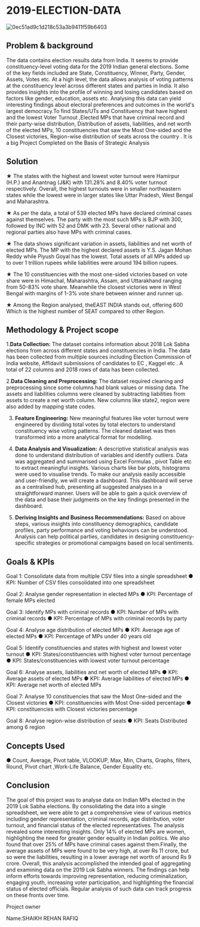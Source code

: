 # 2019-ELECTION-DATA
![0ec51ad9c1d218c53a3b9411f59b6403](https://github.com/user-attachments/assets/e2d98286-4602-4d95-b700-e03581e747ca)

## Problem & background
The data contains election results data from India. It seems to provide constituency-level voting data for the
2019 Indian general elections. Some of the key fields included are State, Constituency, Winner, Party, Gender,
Assets, Votes etc. At a high level, the data allows analysis of voting patterns at the constituency level across
different states and parties in India. It also provides insights into the profile of winning and losing candidates
based on factors like gender, education, assets etc. Analysing this data can yield interesting findings about
electoral preferences and outcomes in the world's largest democracy.To find States/UTs and Constituency that
have highest and the lowest Voter Turnout ,Elected MPs that have criminal record and their party-wise
distribution, Distribution of assets, liabilities, and net worth of the elected MPs, 10 constituencies that saw the
Most One-sided and the Closest victories, Region-wise distribution of seats across the country . It is a big
Project Completed on the Basis of Strategic Analysis

## Solution
★ The states with the highest and lowest voter turnout were Hamirpur (H.P.) and Anantnag (J&K) with
131.28% and 8.40% voter turnout respectively. Overall, the highest turnouts were in smaller
northeastern states while the lowest were in larger states like Uttar Pradesh, West Bengal and
Maharashtra.


★ As per the data, a total of 539 elected MPs have declared criminal cases against themselves. The
party with the most such MPs is BJP with 300, followed by INC with 52 and DMK with 23. Several
other national and regional parties also have MPs with criminal cases.


★ The data shows significant variation in assets, liabilities and net worth of elected MPs. The MP with the
highest declared assets is Y.S. Jagan Mohan Reddy while Piyush Goyal has the lowest. Total
assets of all MPs added up to over 1 trillion rupees while liabilities were around 194 billion rupees.


★ The 10 constituencies with the most one-sided victories based on vote share were in Himachal,
Maharashtra, Assam, and Uttarakhand ranging from 50-83% vote share. Meanwhile the closest
victories were in West Bengal with margins of 1-3% vote share between winner and runner up.

★ Among the Region analysed, theEAST INDIA stands out, offering 600 Which is the highest number of
SEAT compared to other Region.

## Methodology & Project scope
1.**Data Collection:**
The dataset contains information about 2018 Lok Sabha elections from across different states
and constituencies in India. The data has been collected from multiple sources including
Election Commission of India website, Affidavit submissions of candidates to EC , Kaggel etc .
A total of 22 columns and 2018 rows of data has been collected.


2.**Data Cleaning and Preprocessing:**
The dataset required cleaning and preprocessing since some columns had blank values or
missing data. The assets and liabilities columns were cleaned by subtracting liabilities from
assets to create a net worth column. New columns like state2, region were also added by
mapping state codes.

3. **Feature Engineering:**
New meaningful features like voter turnout were engineered by dividing total votes by total
electors to understand constituency wise voting patterns. The cleaned dataset was then
transformed into a more analytical format for modelling.

5. **Data Analysis and Visualization:**
A descriptive statistical analysis was done to understand distribution of variables and identify
outliers. Data was aggregated and summarised using Excel Formulas , pivot Table etc to extract
meaningful insights. Various charts like bar plots, histograms were used to visualise trends.
To make our analysis easily accessible and user-friendly, we will create a dashboard. This
dashboard will serve as a centralised hub, presenting all suggested analyses in a straightforward
manner. Users will be able to gain a quick overview of the data and base their judgments on the
key findings presented in the dashboard.

6. **Deriving Insights and Business Recommendations:**
Based on above steps, various insights into constituency demographics, candidate profiles, party
performance and voting behaviours can be understood. Analysis can help political parties,
candidates in designing constituency-specific strategies or promotional campaigns based on
local sentiments.

## Goals & KPIs
Goal 1: Consolidate data from multiple CSV files into a single spreadsheet
● KPI: Number of CSV files consolidated into one spreadsheet

Goal 2: Analyse gender representation in elected MPs
● KPI: Percentage of female MPs elected

Goal 3: Identify MPs with criminal records
● KPI: Number of MPs with criminal records
● KPI: Percentage of MPs with criminal records by party

Goal 4: Analyse age distribution of elected MPs
● KPI: Average age of elected MPs
● KPI: Percentage of MPs under 40 years old

Goal 5: Identify constituencies and states with highest and lowest voter turnout
● KPI: States/constituencies with highest voter turnout percentage
● KPI: States/constituencies with lowest voter turnout percentage

Goal 6: Analyse assets, liabilities and net worth of elected MPs
● KPI: Average assets of elected MPs
● KPI: Average liabilities of elected MPs
● KPI: Average net worth of elected MPs

Goal 7: Analyse 10 constituencies that saw the Most One-sided and the Closest victories
● KPI: constituencies with Most One-sided percentage
● KPI: constituencies with Closest victories percentage

Goal 8: Analyse region-wise distribution of seats
● KPI: Seats Distributed among 6 region

## Concepts Used
● Count, Average, Pivot table, VLOOKUP, Max, Min, Charts, Graphs, filters, Round, Pivot
chart ,Work-Life Balance, Gender Equality etc.

## Conclusion
The goal of this project was to analyse data on Indian MPs elected in the 2019 Lok Sabha elections.
By consolidating the data into a single spreadsheet, we were able to get a comprehensive view of
various metrics including gender representation, criminal records, age distribution, voter turnout, and
financial status of the elected representatives.
The analysis revealed some interesting insights. Only 14% of elected MPs are women, highlighting
the need for greater gender equality in Indian politics. We also found that over 25% of MPs have
criminal cases against them.Finally, the average assets of MPs were found to be very high, at over Rs
11 crore, but so were the liabilities, resulting in a lower average net worth of around Rs 9 crore.
Overall, this analysis accomplished the intended goal of aggregating and examining data on the 2019
Lok Sabha winners. The findings can help inform efforts towards improving representation, reducing
criminalization, engaging youth, increasing voter participation, and highlighting the financial status of
elected officials. Regular analysis of such data can track progress on these fronts over time.

Project owner

Name:SHAIKH REHAN RAFIQ
